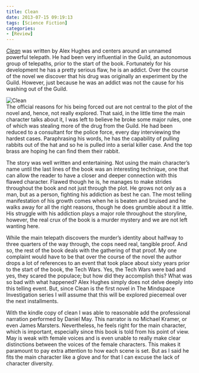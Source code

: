 ```yaml
---
title: Clean
date: 2013-07-15 09:19:13
tags: [Science Fiction]
categories: 
- [Review]
---
```

[_Clean_](https://www.amazon.com/gp/product/0451464753/ref=as_li_tl?ie=UTF8&tag=mysite009e-20&camp=1789&creative=9325&linkCode=as2&creativeASIN=0451464753&linkId=43fc346422b3b63d8b01e1316c6474b2) was written by Alex Hughes and centers around an unnamed powerful telepath.  He had been very influential in the Guild, an autonomous group of telepaths, prior to the start of the book.  Fortunately for his development he has a pretty serious flaw, he is an addict.  Over the course of the novel we discover that his drug was originally an experiment by the Guild.  However, just because he was an addict was not the cause for his washing out of the Guild. <!-- more --><div class="embedded-image-left">![Clean](./clean.jpg)</div>The official reasons for his being forced out are not central to the plot of the novel and, hence, not really explored.  That said, in the little time the main character talks about it, I was left to believe he broke some major rules, one of which was stealing more of the drug from the Guild.  He had been reduced to a consultant for the police force, every day interviewing the hardest cases.  Paraphrasing his words, he has the capability of pulling rabbits out of the hat and so he is pulled into a serial killer case.  And the top brass are hoping he can find them their rabbit. 

The story was well written and entertaining.  Not using the main character’s name until the last lines of the book was an interesting technique, one that can allow the reader to have a closer and deeper connection with this flawed character.  Flawed though he is, he manages to make strides throughout the book and not just through the plot.  He grows not only as a man, but as a person, fighting his addiction as best he can.  The most telling manifestation of his growth comes when he is beaten and bruised and he walks away for all the right reasons, though he does grumble about it a little. His struggle with his addiction plays a major role throughout the storyline, however, the real crux of the book is a murder mystery and we are not left wanting here. 

While the main telepath discovers the murder’s identity about halfway to three quarters of the way through, the cops need real, tangible proof.  And so, the rest of the book deals with the gathering of that proof.  My one complaint would have to be that over the course of the novel the author drops a lot of references to an event that took place about sixty years prior to the start of the book, the Tech Wars.  Yes, the Tech Wars were bad and yes, they scared the populace; but how did they accomplish this?  What was so bad with what happened?  Alex Hughes simply does not delve deeply into this telling event. But, since Clean is the first novel in The Mindspace Investigation series I will assume that this will be explored piecemeal over the next installments.

With the kindle copy of clean I was able to reasonable add the professional narration performed by Daniel May.  This narrator is no Michael Kramer, or even James Marsters. Nevertheless, he feels right for the main character, which is important, especially since this book is told from his point of view. May is weak with female voices and is even unable to really make clear distinctions between the voices of the female characters. This makes it paramount to pay extra attention to how each scene is set.  But as I said he fits the main character like a glove and for that I can excuse the lack of character diversity.